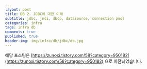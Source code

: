 ```yaml
---
layout: post
title: DB 2. JDBC에 대한 이해
subtitle: jdbc, jndi, dbcp, datasource, connection pool
categories: infra
tags: infra db
comments: true
published: true
header-img: img/infra/db/jdbc/db.jpg
---
```


해당 포스팅은 [https://zunoxi.tistory.com/58?category=950182](https://zunoxi.tistory.com/58?category=950182) 으로 이전되었습니다.

<!--

## 개요
> `JDBC, DBCP, JNDI` 와 datasource, connection pool에 대한 이해

-   목차
    - [`Connection과 Connection pool`](#Connection과-Connection-pool/)
    - [`Datasource`](#Datasource/)
    - [`JDBC`](#JDBC란?/)
    - [`DBCP`](#DBCP란?/)       
    - [`JNDI`](#JNDI란?/)

[Datasource](#Datasource)

`아래 포스팅`들이 내용을 정리하는데 큰 도움을 줬다.
    - [`https://eongeuni.tistory.com/43`](https://eongeuni.tistory.com/43)
    - [`https://minwan1.github.io/2017/04/08/2017-04-08-Datasource,JdbcTemplate/`](https://minwan1.github.io/2017/04/08/2017-04-08-Datasource,JdbcTemplate/)

---


### Connection과 Connection pool

---

`DriverManager.getConnection()`은 실제 자바프로그램과 데이터베이스를 네트워크상에서 연결을 해주는 메소드이다.

Connection은 네트워크상의 연결 자체를 의미한다. (자바프로그램과 DB사이의 길)

> 보통 Connection 하나당 트랜잭션 하나를 관리한다.

* 트랜잭션은 하나 이상의 쿼리에서 동일한 Connection 객체를 공유하는것을 의미.

JDBC framework에서 Close가 이루어지면 Connection을 Connection Pool에 반납하게 된다.


`Connection Pool` 이란 클라이언트의 요청 시점에 Connection을 연결하는 것이 아니라 

**미리 일정수의 Connection을 만들어 놓고** 필요한 어플리케이션에 전달하여 이용하는 방법이다.




### Datasource

---

javax.sql.DataSource라는 인터페이스는 Connection Pool을 관리하는 목적으로 사용되는 객체이다.

Appliction에서는 이 Datasource 인터페이스를 통해서 Connection을 얻어오고 반납하는 등의 작업을 구현해야한다.

즉, Connection pool을 어플리케이션단에서 어떻게 관리할지를 구현하는 인터페이스라고 할 수 있다. 




### JDBC란?

---

> `JDBC`는 Java DataBase Connectivity의 약자이며, 데이터베이스를 조작하는 표준 SQL 인터페이스 API이다. 

JDBC, JNDI, DBCP 모두 JAVA에서 DB커넥션 할 때 사용하는 방법이다.

#### 특징

- JDBC는 인터페이스기반으로 구축되어있다. 데이터베이스 커넥션 인터페이스라고 이해할 수 있다.

- 이론적으로 각 DBMS에 맞는 JDBC를 받아주게 되면 쉽게 DBMS를 변경할 수 있다.


일반적인 JDBC는 데이터베이스풀 방식을 사용하지 않고 DB에서 정보를 가져올때마다 매번 디비연결을 열고 닫는다.

따라서 상용 어플에는 JDBC 방식을 사용하는 경우가 거의 없다. 매우 비효율적이기 때문이다.




### DBCP란?

---

> 앞서 기술했듯 JDBC방식 보다는 일반적인 경우 이러한 Pool 방식을 사용한다.

여기서 등장하는 용어가 `DBCP`(Database Connection Pool)이다.


- 특징: 어플리케이션을 시작할 때 원하는 만큼 커넥션 객체를 만들어 놓고  pool에 넣어 놓은채 필요할때마다 가져다 쓰고 다시 만납하는 방식이다.

- 다중스레드를 스레드풀로 관리하는것과 비슷한 방식이라고 한다.

- DBCP는 보통 데이터베이스 커넥션 풀을 어플리케이션 소스단에 설정해놓은 방식이다.




### JNDI란?

---

> `JNDI`(Java Naming and Directory Interface)는 WAS단에 데이터베이스 커넥션 객체를 미리 네이밍 해두는 방식이다.

사전적으로는 디렉토리 서비스에서 제공하는 데이터 및 객체를 발견하고 참고하기 위한 자바 API 라고 한다.

- 특징 : DB커넥션을 WAS단에서 제어하면서 서버에서 하나의 커넥션 풀을 가진다. 공유객체를 사용한다고 이해할 수 있다.

	- 장점 1 : DB 설정 정보를 파악하기 쉽다 > WAS단에 설정정보를 통해 디비가 몇개 붙어있는지 정보를 파악하기 수월하다.

    - 장점 2 : DB 커넥션풀을 효율적으로 사용할 수 있다. 

    (WAS단에서 DB Pool을 하나로 관리하면 스태틱 객체를 생성 후에 쉽게 가져다 쓸 수 있기때문에 효율이 좋아진다.) 

Spring-boot 같은 경우는 Embedded Tomcat을 사용하기 때문에 스프링앱을 실행시키면 내장 WAS가 

기동전 connection 객체를 미리 pool에 생성해서 상용하게 된다.


> 각 방법마다 장단점이 있기 때문에 무조건 좋은것은 없다.

-->
